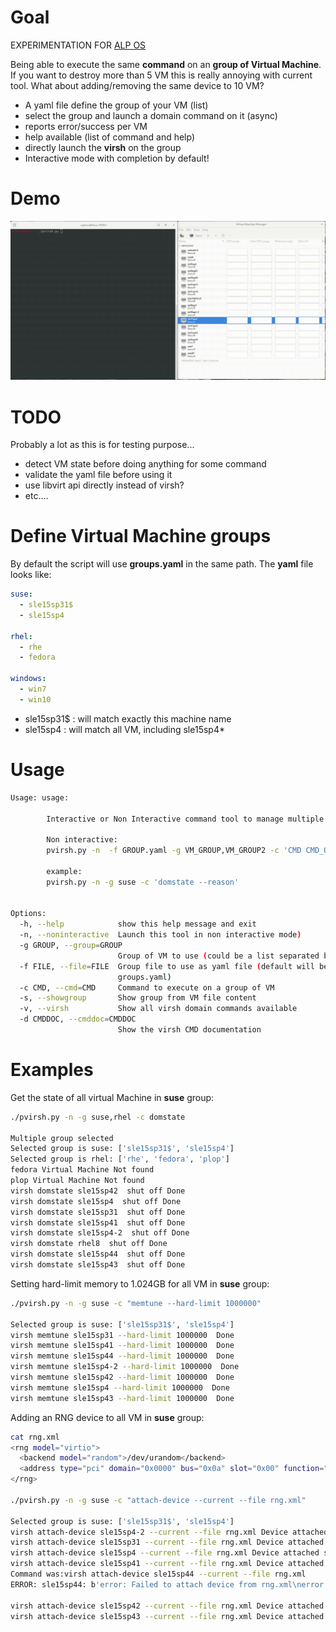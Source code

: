 # Goal

EXPERIMENTATION FOR [ALP OS](https://documentation.suse.com/alp/all/)

Being able to execute the same **command** on an **group of Virtual Machine**.
If you want to destroy more than 5 VM this is really annoying with current tool.
What about adding/removing the same device to 10 VM?

* A yaml file define the group of your VM (list)
* select the group and launch a domain command on it (async)
* reports error/success per VM
* help available (list of command and help)
* directly launch the **virsh** on the group
* Interactive mode with completion by default!

# Demo

![image](https://github.com/aginies/pvirsh/blob/d1c9d87d61b749a060ea7ea77ea7780c7bc88785/demo_pvirsh.gif)

# TODO

Probably a lot as this is for testing purpose...
* detect VM state before doing anything for some command
* validate the yaml file before using it
* use libvirt api directly instead of virsh?
* etc....

# Define Virtual Machine groups

By default the script will use **groups.yaml** in the same path.
The **yaml** file looks like:

```yaml
suse:
  - sle15sp31$
  - sle15sp4

rhel:
  - rhe
  - fedora

windows:
  - win7
  - win10
```

* sle15sp31$ : will match exactly this machine name
* sle15sp4 : will match all VM, including sle15sp4*

# Usage

```bash
Usage: usage:

        Interactive or Non Interactive command tool to manage multiple VM at the same Time

        Non interactive:
        pvirsh.py -n  -f GROUP.yaml -g VM_GROUP,VM_GROUP2 -c 'CMD CMD_OPTION'

        example:
        pvirsh.py -n -g suse -c 'domstate --reason'
        

Options:
  -h, --help            show this help message and exit
  -n, --noninteractive  Launch this tool in non interactive mode)
  -g GROUP, --group=GROUP
                        Group of VM to use (could be a list separated by ,)
  -f FILE, --file=FILE  Group file to use as yaml file (default will be
                        groups.yaml)
  -c CMD, --cmd=CMD     Command to execute on a group of VM
  -s, --showgroup       Show group from VM file content
  -v, --virsh           Show all virsh domain commands available
  -d CMDDOC, --cmddoc=CMDDOC
                        Show the virsh CMD documentation
```

# Examples

Get the state of all virtual Machine in **suse** group:

```bash
./pvirsh.py -n -g suse,rhel -c domstate

Multiple group selected
Selected group is suse: ['sle15sp31$', 'sle15sp4']
Selected group is rhel: ['rhe', 'fedora', 'plop']
fedora Virtual Machine Not found
plop Virtual Machine Not found
virsh domstate sle15sp42  shut off Done
virsh domstate sle15sp4  shut off Done
virsh domstate sle15sp31  shut off Done
virsh domstate sle15sp41  shut off Done
virsh domstate sle15sp4-2  shut off Done
virsh domstate rhel8  shut off Done
virsh domstate sle15sp44  shut off Done
virsh domstate sle15sp43  shut off Done
```

Setting hard-limit memory to 1.024GB for all VM in **suse** group:

```bash
./pvirsh.py -n -g suse -c "memtune --hard-limit 1000000"

Selected group is suse: ['sle15sp31$', 'sle15sp4']
virsh memtune sle15sp31 --hard-limit 1000000  Done
virsh memtune sle15sp41 --hard-limit 1000000  Done
virsh memtune sle15sp44 --hard-limit 1000000  Done
virsh memtune sle15sp4-2 --hard-limit 1000000  Done
virsh memtune sle15sp42 --hard-limit 1000000  Done
virsh memtune sle15sp4 --hard-limit 1000000  Done
virsh memtune sle15sp43 --hard-limit 1000000  Done
```

Adding an RNG device to all VM in **suse** group:
```bash
cat rng.xml 
<rng model="virtio">
  <backend model="random">/dev/urandom</backend>
  <address type="pci" domain="0x0000" bus="0x0a" slot="0x00" function="0x0"/>
</rng>

./pvirsh.py -n -g suse -c "attach-device --current --file rng.xml"

Selected group is suse: ['sle15sp31$', 'sle15sp4']
virsh attach-device sle15sp4-2 --current --file rng.xml Device attached successfully Done
virsh attach-device sle15sp31 --current --file rng.xml Device attached successfully Done
virsh attach-device sle15sp4 --current --file rng.xml Device attached successfully Done
virsh attach-device sle15sp41 --current --file rng.xml Device attached successfully Done
Command was:virsh attach-device sle15sp44 --current --file rng.xml
ERROR: sle15sp44: b'error: Failed to attach device from rng.xml\nerror: unsupported configuration: a device with the same address already exists \n'

virsh attach-device sle15sp42 --current --file rng.xml Device attached successfully Done
virsh attach-device sle15sp43 --current --file rng.xml Device attached successfully Done
```
